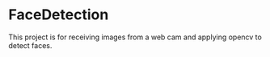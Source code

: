 # FaceDetection

This project is for receiving images from a web cam and applying opencv to detect faces.
